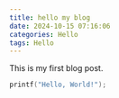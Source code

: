 ```yaml
---
title: hello my blog
date: 2024-10-15 07:16:06
categories: Hello
tags: Hello
---
```


This is my first blog post.

```c
printf("Hello, World!");
```
